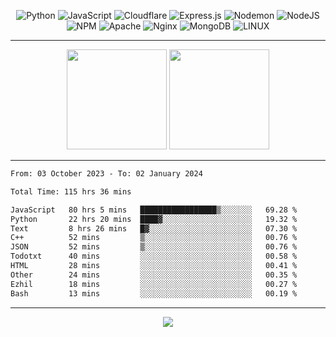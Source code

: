 <div align="center">
  
![Python](https://img.shields.io/badge/python-3670A0?style=for-the-badge&logo=python&logoColor=ffdd54) ![JavaScript](https://img.shields.io/badge/javascript-%23323330.svg?style=for-the-badge&logo=javascript&logoColor=%23F7DF1E) ![Cloudflare](https://img.shields.io/badge/Cloudflare-F38020?style=for-the-badge&logo=Cloudflare&logoColor=white) ![Express.js](https://img.shields.io/badge/express.js-%23404d59.svg?style=for-the-badge&logo=express&logoColor=%2361DAFB) ![Nodemon](https://img.shields.io/badge/NODEMON-%23323330.svg?style=for-the-badge&logo=nodemon&logoColor=%BBDEAD) ![NodeJS](https://img.shields.io/badge/node.js-6DA55F?style=for-the-badge&logo=node.js&logoColor=white) ![NPM](https://img.shields.io/badge/NPM-%23CB3837.svg?style=for-the-badge&logo=npm&logoColor=white) ![Apache](https://img.shields.io/badge/apache-%23D42029.svg?style=for-the-badge&logo=apache&logoColor=white) ![Nginx](https://img.shields.io/badge/nginx-%23009639.svg?style=for-the-badge&logo=nginx&logoColor=white) ![MongoDB](https://img.shields.io/badge/MongoDB-%234ea94b.svg?style=for-the-badge&logo=mongodb&logoColor=white) ![LINUX](https://img.shields.io/badge/Linux-FCC624?style=for-the-badge&logo=linux&logoColor=black)

---


<img src="https://github-readme-streak-stats.herokuapp.com/?user=anotherrandomonline&theme=react" height="160"/>
  
<img src="https://github-readme-stats.vercel.app/api?username=anotherrandomonline&show_icons=true&include_all_commits=true&theme=react" height="160"/>
</div>

---

<!--START_SECTION:waka-->

```txt
From: 03 October 2023 - To: 02 January 2024

Total Time: 115 hrs 36 mins

JavaScript   80 hrs 5 mins   █████████████████▒░░░░░░░   69.28 %
Python       22 hrs 20 mins  ████▓░░░░░░░░░░░░░░░░░░░░   19.32 %
Text         8 hrs 26 mins   █▓░░░░░░░░░░░░░░░░░░░░░░░   07.30 %
C++          52 mins         ▒░░░░░░░░░░░░░░░░░░░░░░░░   00.76 %
JSON         52 mins         ▒░░░░░░░░░░░░░░░░░░░░░░░░   00.76 %
Todotxt      40 mins         ░░░░░░░░░░░░░░░░░░░░░░░░░   00.58 %
HTML         28 mins         ░░░░░░░░░░░░░░░░░░░░░░░░░   00.41 %
Other        24 mins         ░░░░░░░░░░░░░░░░░░░░░░░░░   00.35 %
Ezhil        18 mins         ░░░░░░░░░░░░░░░░░░░░░░░░░   00.27 %
Bash         13 mins         ░░░░░░░░░░░░░░░░░░░░░░░░░   00.19 %
```

<!--END_SECTION:waka-->

---

<div align="center">
  
![](https://github-profile-trophy.vercel.app/?username=anotherrandomonline&theme=darkhub&no-frame=true&no-bg=true&margin-w=4)

</div>
